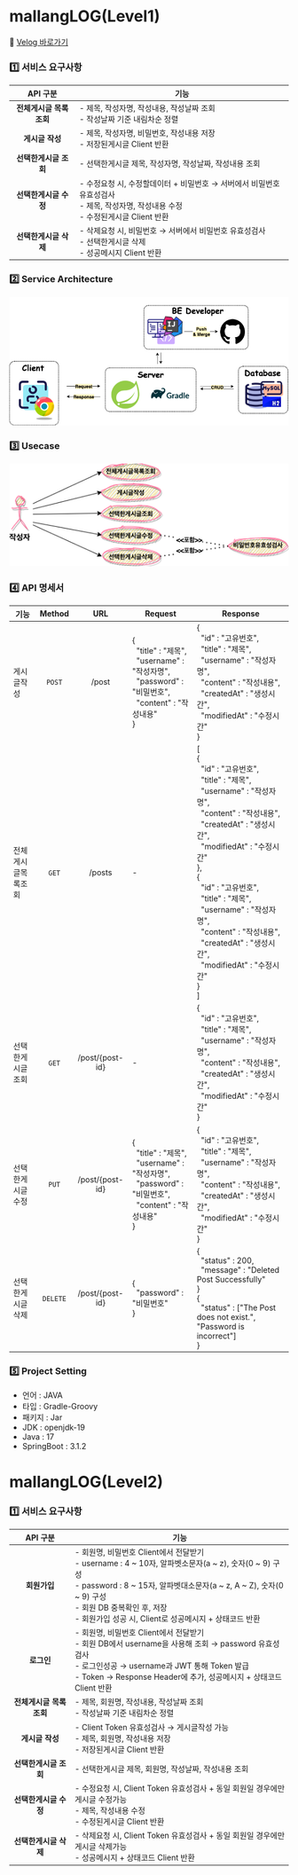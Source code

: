 # mallangLOG(Level1)

📍 [Velog 바로가기](https://velog.io/@mallang/SpringBoot-mallangLOGLevel1)

### 1️⃣ 서비스 요구사항
|API 구분|기능|
|:---:|---|
|**전체게시글 목록조회**|- 제목, 작성자명, 작성내용, 작성날짜 조회 <br> - 작성날짜 기준 내림차순 정렬|
|**게시글 작성**|- 제목, 작성자명, 비밀번호, 작성내용 저장 <br> - 저장된게시글 Client 반환|
|**선택한게시글 조회**|- 선택한게시글 제목, 작성자명, 작성날짜, 작성내용 조회|
|**선택한게시글 수정**|- 수정요청 시, 수정할데이터 + 비밀번호 → 서버에서 비밀번호 유효성검사 <br> - 제목, 작성자명, 작성내용 수정 <br> - 수정된게시글 Client 반환|
|**선택한게시글 삭제**|- 삭제요청 시, 비밀번호 → 서버에서 비밀번호 유효성검사 <br> - 선택한게시글 삭제 <br> - 성공메시지 Client 반환|

### 2️⃣ Service Architecture
![serviceArchitecture_mallangLOG(Level1).png](serviceArchitecture_mallangLOG%28Level1%29.png)

### 3️⃣ Usecase
![usecase_mallangLOG(Level1).png](usecase_mallangLOG%28Level1%29.png)

### 4️⃣ API 명세서
|기능|Method|URL|Request| Response                                                                                                                                                                                                                                                                                                                                                                                                                                                |
|---|:---:|:---:|---|---------------------------------------------------------------------------------------------------------------------------------------------------------------------------------------------------------------------------------------------------------------------------------------------------------------------------------------------------------------------------------------------------------------------------------------------------------|
|게시글작성|`POST`|/post|{<br>&nbsp;&nbsp;"title" : "제목",<br>&nbsp;&nbsp;"username" : "작성자명",<br>&nbsp;&nbsp;"password" : "비밀번호",<br>&nbsp;&nbsp;"content" : "작성내용"<br>}| {<br>&nbsp;&nbsp;"id" : "고유번호",<br>&nbsp;&nbsp;"title" : "제목",<br>&nbsp;&nbsp;"username" : "작성자명",<br>&nbsp;&nbsp;"content" : "작성내용",<br>&nbsp;&nbsp;"createdAt" : "생성시간",<br>&nbsp;&nbsp;"modifiedAt" : "수정시간"<br>}                                                                                                                                                                                                                                    |
|전체게시글목록조회|`GET`|/posts|-| [<br>{<br>&nbsp;&nbsp;"id" : "고유번호",<br>&nbsp;&nbsp;"title" : "제목",<br>&nbsp;&nbsp;"username" : "작성자명",<br>&nbsp;&nbsp;"content" : "작성내용",<br>&nbsp;&nbsp;"createdAt" : "생성시간",<br>&nbsp;&nbsp;"modifiedAt" : "수정시간"<br>},<br>{<br>&nbsp;&nbsp;"id" : "고유번호",<br>&nbsp;&nbsp;"title" : "제목",<br>&nbsp;&nbsp;"username" : "작성자명",<br>&nbsp;&nbsp;"content" : "작성내용",<br>&nbsp;&nbsp;"createdAt" : "생성시간",<br>&nbsp;&nbsp;"modifiedAt" : "수정시간"<br>}<br>] |
|선택한게시글조회|`GET`|/post/{post-id}|-| {<br>&nbsp;&nbsp;"id" : "고유번호",<br>&nbsp;&nbsp;"title" : "제목",<br>&nbsp;&nbsp;"username" : "작성자명",<br>&nbsp;&nbsp;"content" : "작성내용",<br>&nbsp;&nbsp;"createdAt" : "생성시간",<br>&nbsp;&nbsp;"modifiedAt" : "수정시간"<br>}                                                                                                                                                                                                                                    |
|선택한게시글수정|`PUT`|/post/{post-id}|{<br>&nbsp;&nbsp;"title" : "제목",<br>&nbsp;&nbsp;"username" : "작성자명",<br>&nbsp;&nbsp;"password" : "비밀번호",<br>&nbsp;&nbsp;"content" : "작성내용"<br>}| {<br>&nbsp;&nbsp;"id" : "고유번호",<br>&nbsp;&nbsp;"title" : "제목",<br>&nbsp;&nbsp;"username" : "작성자명",<br>&nbsp;&nbsp;"content" : "작성내용",<br>&nbsp;&nbsp;"createdAt" : "생성시간",<br>&nbsp;&nbsp;"modifiedAt" : "수정시간"<br>}                                                                                                                                                                                                                                    |
|선택한게시글삭제|`DELETE`|/post/{post-id}|{<br>&nbsp;&nbsp;"password" : "비밀번호"<br>}| {<br>&nbsp;&nbsp;"status" : 200,<br>&nbsp;&nbsp;"message" : "Deleted Post Successfully"<br>}<br>{<br>&nbsp;&nbsp;"status" : ["The Post does not exist.", "Password is incorrect"]<br>}                                                                                                                                                                                                                                                                  |

### 5️⃣ Project Setting
- 언어 : JAVA
- 타입 : Gradle-Groovy
- 패키지 : Jar
- JDK : openjdk-19
- Java : 17
- SpringBoot : 3.1.2

# mallangLOG(Level2)

### 1️⃣ 서비스 요구사항
|API 구분| 기능                                                                                                                                                                                                                |
|:---:|-------------------------------------------------------------------------------------------------------------------------------------------------------------------------------------------------------------------|
|**회원가입**| - 회원명, 비밀번호 Client에서 전달받기 <br> - username : 4 ~ 10자, 알파벳소문자(a ~ z), 숫자(0 ~ 9) 구성 <br> - password : 8 ~ 15자, 알파벳대소문자(a ~ z, A ~ Z), 숫자(0 ~ 9) 구성 <br> - 회원 DB 중복확인 후, 저장 <br> - 회원가입 성공 시, Client로 성공메시지 + 상태코드 반환 |
|**로그인**| - 회원명, 비밀번호 Client에서 전달받기  <br> - 회원 DB에서 username을 사용해 조회 → password 유효성검사 <br> - 로그인성공 → username과 JWT 통해 Token 발급 <br> - Token → Response Header에 추가, 성공메시지 + 상태코드 Client 반환                                   |
|**전체게시글 목록조회**| - 제목, 회원명, 작성내용, 작성날짜 조회 <br> - 작성날짜 기준 내림차순 정렬                                                                                                                                                                   |
|**게시글 작성**| - Client Token 유효성검사 → 게시글작성 가능 <br> - 제목, 회원명, 작성내용 저장 <br> - 저장된게시글 Client 반환                                                                                                                                   |
|**선택한게시글 조회**| - 선택한게시글 제목, 회원명, 작성날짜, 작성내용 조회                                                                                                                                                                                   |
|**선택한게시글 수정**| - 수정요청 시, Client Token 유효성검사 + 동일 회원일 경우에만 게시글 수정가능 <br> - 제목, 작성내용 수정 <br> - 수정된게시글 Client 반환                                                                                                                    |
|**선택한게시글 삭제**| - 삭제요청 시, Client Token 유효성검사 + 동일 회원일 경우에만 게시글 삭제가능 <br> - 성공메시지 + 상태코드 Client 반환                                                                                                                                 |